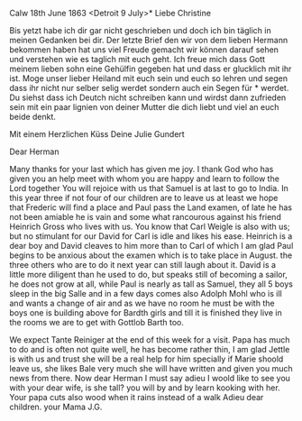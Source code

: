  Calw 18th June 1863
 <Detroit 9 July>*
Liebe Christine

Bis yetzt habe ich dir gar nicht geschrieben und doch ich bin täglich in meinen Gedanken bei dir. Der letzte Brief den wir von dem lieben Hermann bekommen haben hat uns viel Freude gemacht wir können darauf sehen und verstehen wie es taglich mit euch geht. Ich freue mich dass Gott meinem lieben sohn eine Gehülfin gegeben hat und dass er glucklich mit ihr ist. Moge unser lieber Heiland mit euch sein und euch so lehren und segen dass ihr nicht nur selber selig werdet sondern auch ein Segen für <andere>* werdet. Du siehst dass ich Deutch nicht schreiben kann und wirdst dann zufrieden sein mit ein paar lignien von deiner Mutter die dich liebt und viel an euch beide denkt.

Mit einem Herzlichen Küss
 Deine Julie Gundert


Dear Herman

Many thanks for your last which has given me joy. I thank God who has given you an help meet with whom you are happy and learn to follow the Lord together You will rejoice with us that Samuel is at last to go to India. In this year three if not four of our children are to leave us at least we hope that Frederic will find a place and Paul pass the Land examen, of late he has not been amiable he is vain and some what rancourous against his friend Heinrich Gross who lives with us. You know that Carl Weigle is also with us; but no stimulant for our David for Carl is idle and likes his ease. Heinrich is a dear boy and David cleaves to him more than to Carl of which I am glad Paul begins to be anxious about the examen which is to take place in August. the three others who are to do it next year can still laugh about it. David is a little more diligent than he used to do, but speaks still of becoming a sailor, he does not grow at all, while Paul is nearly as tall as Samuel, they all 5 boys sleep in the big Salle and in a few days comes also Adolph Mohl who is ill and wants a change of air and as we have no room he must be with the boys one is building above for Bardth girls and till it is finished they live in the rooms we are to get with Gottlob Barth too.

We expect Tante Reiniger at the end of this week for a visit. Papa has much to do and is often not quite well, he has become rather thin, I am glad Jettle is with us and trust she will be a real help for him specially if Marie shoold leave us, she likes Bale very much she will have written and given you much news from there. Now dear Herman I must say adieu I woold like to see you with your dear wife, is she tall? you will by and by learn kooking with her. Your papa cuts also wood when it rains instead of a walk 
Adieu dear children.
 your Mama
 J.G.
